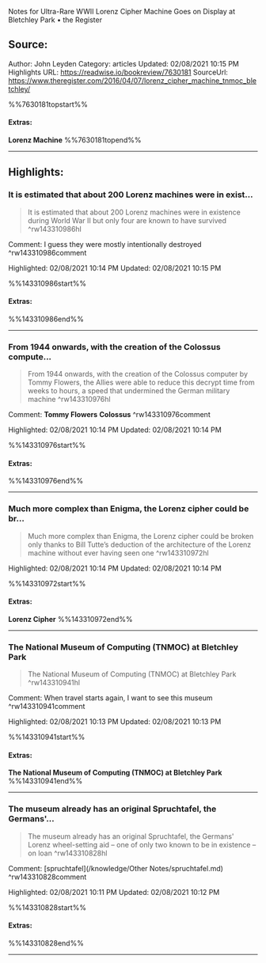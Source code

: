 Notes for Ultra-Rare WWII Lorenz Cipher Machine Goes on Display at Bletchley Park • the Register

## Source:
Author: John Leyden
Category: articles
Updated: 02/08/2021 10:15 PM
Highlights URL: https://readwise.io/bookreview/7630181
SourceUrl: https://www.theregister.com/2016/04/07/lorenz_cipher_machine_tnmoc_bletchley/

%%7630181topstart%%
#### Extras:
**Lorenz Machine**
%%7630181topend%%
 
-----
 ## Highlights:

### It is estimated that about 200 Lorenz machines were in exist...
>It is estimated that about 200 Lorenz machines were in existence during World War II but only four are known to have survived ^rw143310986hl

Comment: I guess they were mostly intentionally destroyed ^rw143310986comment

Highlighted: 02/08/2021 10:14 PM
Updated: 02/08/2021 10:15 PM

%%143310986start%%
#### Extras:

%%143310986end%%

------

### From 1944 onwards, with the creation of the Colossus compute...
>From 1944 onwards, with the creation of the Colossus computer by Tommy Flowers, the Allies were able to reduce this decrypt time from weeks to hours, a speed that undermined the German military machine ^rw143310976hl

Comment: **Tommy Flowers** **Colossus** ^rw143310976comment

Highlighted: 02/08/2021 10:14 PM
Updated: 02/08/2021 10:14 PM

%%143310976start%%
#### Extras:

%%143310976end%%

------

### Much more complex than Enigma, the Lorenz cipher could be br...
>Much more complex than Enigma, the Lorenz cipher could be broken only thanks to Bill Tutte’s deduction of the architecture of the Lorenz machine without ever having seen one ^rw143310972hl


Highlighted: 02/08/2021 10:14 PM
Updated: 02/08/2021 10:14 PM

%%143310972start%%
#### Extras:
**Lorenz Cipher**
%%143310972end%%

------

### The National Museum of Computing (TNMOC) at Bletchley Park
>The National Museum of Computing (TNMOC) at Bletchley Park ^rw143310941hl

Comment: When travel starts again, I want to see this museum ^rw143310941comment

Highlighted: 02/08/2021 10:13 PM
Updated: 02/08/2021 10:13 PM

%%143310941start%%
#### Extras:
**The National Museum of Computing (TNMOC) at Bletchley Park**
%%143310941end%%

------

### The museum already has an original Spruchtafel, the Germans'...
>The museum already has an original Spruchtafel, the Germans' Lorenz wheel-setting aid – one of only two known to be in existence – on loan ^rw143310828hl

Comment: [spruchtafel](/knowledge/Other Notes/spruchtafel.md) ^rw143310828comment

Highlighted: 02/08/2021 10:11 PM
Updated: 02/08/2021 10:12 PM

%%143310828start%%
#### Extras:

%%143310828end%%

------

